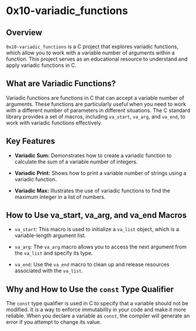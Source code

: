 # 0x10-variadic_functions

## Overview

`0x10-variadic_functions` is a C project that explores variadic functions, which allow you to work with a variable number of arguments within a function. This project serves as an educational resource to understand and apply variadic functions in C.

## What are Variadic Functions?

Variadic functions are functions in C that can accept a variable number of arguments. These functions are particularly useful when you need to work with a different number of parameters in different situations. The C standard library provides a set of macros, including `va_start`, `va_arg`, and `va_end`, to work with variadic functions effectively.

## Key Features

- **Variadic Sum:** Demonstrates how to create a variadic function to calculate the sum of a variable number of integers.

- **Variadic Print:** Shows how to print a variable number of strings using a variadic function.

- **Variadic Max:** Illustrates the use of variadic functions to find the maximum integer in a list of numbers.

## How to Use va_start, va_arg, and va_end Macros

- `va_start`: This macro is used to initialize a `va_list` object, which is a variable-length argument list.

- `va_arg`: The `va_arg` macro allows you to access the next argument from the `va_list` and specify its type.

- `va_end`: Use the `va_end` macro to clean up and release resources associated with the `va_list`.

## Why and How to Use the `const` Type Qualifier

The `const` type qualifier is used in C to specify that a variable should not be modified. It is a way to enforce immutability in your code and make it more reliable. When you declare a variable as `const`, the compiler will generate an error if you attempt to change its value.
